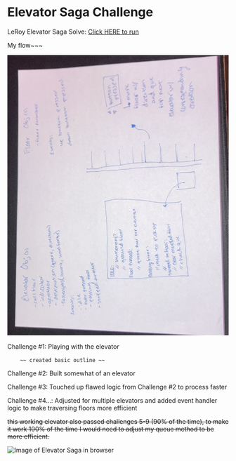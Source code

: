 Elevator Saga Challenge
===================
LeRoy Elevator Saga Solve:
[Click HERE to run](http://play.elevatorsaga.com/)

My flow~~~

![Basic Outline](IMG_0742.jpg?raw=true "Outline")

Challenge #1: Playing with the elevator
        
        ~~ created basic outline ~~
        
Challenge #2: Built somewhat of an elevator

Challenge #3: Touched up flawed logic from Challenge #2 to process faster

Challenge #4...: Adjusted for multiple elevators and added event handler logic to make traversing floors more efficient

~~this working elevator also passed challenges 5-9 (90% of the time), to make it work 100% of the time I would need to adjust my queue method to be more efficient.~~

![Image of Elevator Saga in browser](https://raw.githubusercontent.com/magwo/elevatorsaga/master/images/screenshot.png)
